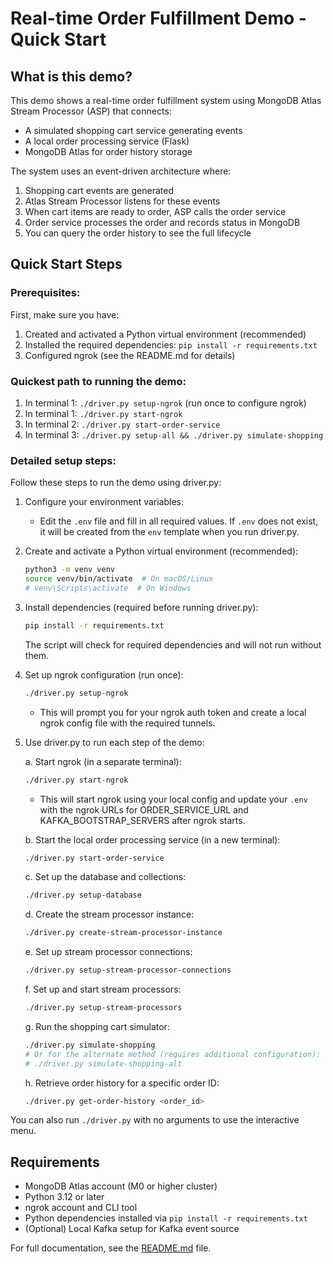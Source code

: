 # Real-time Order Fulfillment Demo - Quick Start

## What is this demo?

This demo shows a real-time order fulfillment system using MongoDB Atlas Stream Processor (ASP) that connects:

- A simulated shopping cart service generating events
- A local order processing service (Flask)
- MongoDB Atlas for order history storage

The system uses an event-driven architecture where:

1. Shopping cart events are generated
2. Atlas Stream Processor listens for these events
3. When cart items are ready to order, ASP calls the order service
4. Order service processes the order and records status in MongoDB
5. You can query the order history to see the full lifecycle

## Quick Start Steps

### Prerequisites:

First, make sure you have:

1. Created and activated a Python virtual environment (recommended)
2. Installed the required dependencies: `pip install -r requirements.txt`
3. Configured ngrok (see the README.md for details)

### Quickest path to running the demo:

1. In terminal 1: `./driver.py setup-ngrok` (run once to configure ngrok)
2. In terminal 1: `./driver.py start-ngrok`
3. In terminal 2: `./driver.py start-order-service`
4. In terminal 3: `./driver.py setup-all && ./driver.py simulate-shopping`

### Detailed setup steps:

Follow these steps to run the demo using driver.py:

1. Configure your environment variables:

   - Edit the `.env` file and fill in all required values. If `.env` does not exist, it will be created from the `env` template when you run driver.py.

2. Create and activate a Python virtual environment (recommended):

   ```sh
   python3 -m venv venv
   source venv/bin/activate  # On macOS/Linux
   # venv\Scripts\activate  # On Windows
   ```

3. Install dependencies (required before running driver.py):

   ```sh
   pip install -r requirements.txt
   ```

   The script will check for required dependencies and will not run without them.

4. Set up ngrok configuration (run once):

   ```sh
   ./driver.py setup-ngrok
   ```

   - This will prompt you for your ngrok auth token and create a local ngrok config file with the required tunnels.

5. Use driver.py to run each step of the demo:

   a. Start ngrok (in a separate terminal):

   ```sh
   ./driver.py start-ngrok
   ```

   - This will start ngrok using your local config and update your `.env` with the ngrok URLs for ORDER_SERVICE_URL and KAFKA_BOOTSTRAP_SERVERS after ngrok starts.

   b. Start the local order processing service (in a new terminal):

   ```sh
   ./driver.py start-order-service
   ```

   c. Set up the database and collections:

   ```sh
   ./driver.py setup-database
   ```

   d. Create the stream processor instance:

   ```sh
   ./driver.py create-stream-processor-instance
   ```

   e. Set up stream processor connections:

   ```sh
   ./driver.py setup-stream-processor-connections
   ```

   f. Set up and start stream processors:

   ```sh
   ./driver.py setup-stream-processors
   ```

   g. Run the shopping cart simulator:

   ```sh
   ./driver.py simulate-shopping
   # Or for the alternate method (requires additional configuration):
   # ./driver.py simulate-shopping-alt
   ```

   h. Retrieve order history for a specific order ID:

   ```sh
   ./driver.py get-order-history <order_id>
   ```

You can also run `./driver.py` with no arguments to use the interactive menu.

## Requirements

- MongoDB Atlas account (M0 or higher cluster)
- Python 3.12 or later
- ngrok account and CLI tool
- Python dependencies installed via `pip install -r requirements.txt`
- (Optional) Local Kafka setup for Kafka event source

For full documentation, see the [README.md](README.md) file.
